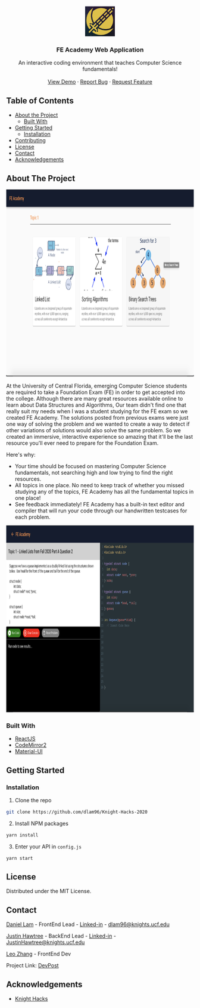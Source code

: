 <!-- PROJECT SHIELDS -->
<!--
*** I'm using markdown "reference style" links for readability.
*** Reference links are enclosed in brackets [ ] instead of parentheses ( ).
*** See the bottom of this document for the declaration of the reference variables
*** for contributors-url, forks-url, etc. This is an optional, concise syntax you may use.
*** https://www.markdownguide.org/basic-syntax/#reference-style-links
-->



<!-- PROJECT LOGO -->
<br />
<p align="center">
  <a href="https://github.com/dlam96/Knight-Hacks-2020">
    <img src="images/logo.png" alt="Logo" width="80" height="80">
  </a>

  <h3 align="center">FE Academy Web Application</h3>

  <p align="center">
    An interactive coding environment that teaches Computer Science fundamentals!
    <br />
    <br />
    <a href="https://github.com/dlam96/Knight-Hacks-2020/">View Demo</a>
    ·
    <a href="https://github.com/dlam96/Knight-Hacks-2020/issues">Report Bug</a>
    ·
    <a href="https://github.com/dlam96/Knight-Hacks-2020/issues">Request Feature</a>
  </p>
</p>



<!-- TABLE OF CONTENTS -->
## Table of Contents

* [About the Project](#about-the-project)
  * [Built With](#built-with)
* [Getting Started](#getting-started)
  * [Installation](#installation)
* [Contributing](#contributing)
* [License](#license)
* [Contact](#contact)
* [Acknowledgements](#acknowledgements)



<!-- ABOUT THE PROJECT -->
## About The Project
<p align="center">
  <a href="https://github.com/dlam96/Knight-Hacks-2020">
    <img src="images/demo1.png" alt="Logo" width="1000" height="500">
  </a>
</p>

At the University of Central Florida, emerging Computer Science students are required to take a Foundation Exam (FE) in order to get accepted into the college. Although there are many great resources available online to learn about Data Structures and Algorithms, Our team didn't find one that really suit my needs when I was a student studying for the FE exam so we created FE Academy. The solutions posted from previous exams were just one way of solving the problem and we wanted to create a way to detect if other variations of solutions would also solve the same problem. So we created an immersive, interactive experience so amazing that it'll be the last resource you'll ever need to prepare for the Foundation Exam.

Here's why:
* Your time should be focused on mastering Computer Science fundamentals, not searching high and low trying to find the right resources.
* All topics in one place. No need to keep track of whether you missed studying any of the topics, FE Academy has all the fundamental topics in one place!
* See feedback immediately! FE Academy has a built-in text editor and compiler that will run your code through our handwritten testcases for each problem. 

<p align="center">
  <a href="https://github.com/dlam96/Knight-Hacks-2020">
    <img src="images/demo2.png" alt="Logo" width="1000" height="500">
  </a>
</p>

### Built With
* [ReactJS](https://reactjs.org)
* [CodeMirror2](https://www.npmjs.com/package/react-codemirror2)
* [Material-UI](https://material-ui.com/)

<!-- GETTING STARTED -->
## Getting Started

### Installation

1. Clone the repo
```sh
git clone https://github.com/dlam96/Knight-Hacks-2020
```
2. Install NPM packages
```sh
yarn install
```
3. Enter your API in `config.js`
```sh
yarn start
```


<!-- LICENSE -->
## License

Distributed under the MIT License. 


<!-- CONTACT -->
## Contact

[Daniel Lam](https://github.com/dlam96) - FrontEnd Lead - [Linked-in](https://www.linkedin.com/in/dlam96) - dlam96@knights.ucf.edu

[Justin Hawtree](https://github.com/JustinHawtree) - BackEnd Lead - [Linked-in](https://www.linkedin.com/in/justin-hawtree) - JustinHawtree@knights.ucf.edu

[Leo Zhang](https://github.com/leozhang1) - FrontEnd Dev 

Project Link: [DevPost](https://devpost.com/software/fe-academy?ref_content=user-portfolio&ref_feature=in_progress)



<!-- ACKNOWLEDGEMENTS -->
## Acknowledgements
* [Knight Hacks](https://knighthacks.org/)



<!-- MARKDOWN LINKS & IMAGES -->
<!-- https://www.markdownguide.org/basic-syntax/#reference-style-links -->
[product-screenshot]: images/demo1.png
